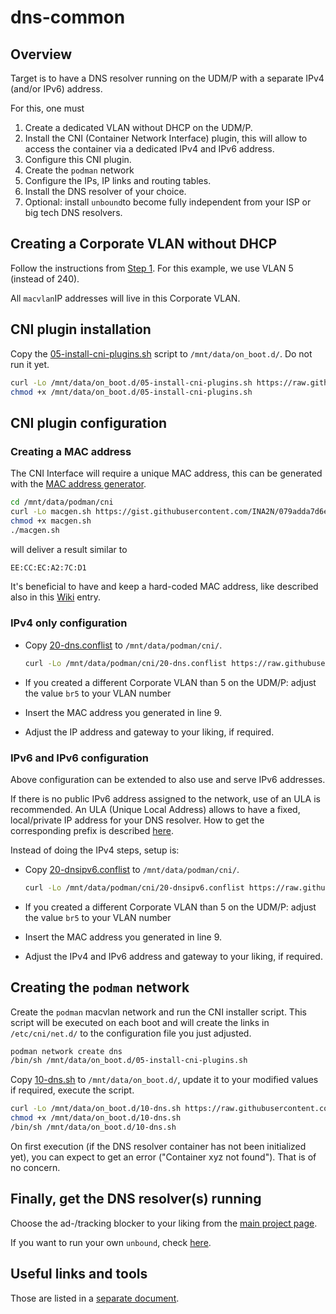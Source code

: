 # dns-common

## Overview

Target is to have a DNS resolver running on the UDM/P with a separate IPv4 (and/or IPv6) address.

For this, one must

1. Create a dedicated VLAN without DHCP on the UDM/P.
1. Install the CNI (Container Network Interface) plugin, this will allow to access the container via a dedicated IPv4 and IPv6 address.
1. Configure this CNI plugin.
1. Create the `podman` network
1. Configure the IPs, IP links and routing tables.
1. Install the DNS resolver of your choice.
1. Optional: install `unbound`to become fully independent from your ISP or big tech DNS resolvers.

## Creating a Corporate VLAN without DHCP

Follow the instructions from [Step 1](https://github.com/boostchicken-dev/udm-utilities/wiki/Run-a-Wireguard-VPN-server-on-UDM-Pro#step-1-create-dedicated-corporate-without-dhcp-for-the-vpn). For this example, we use VLAN 5 (instead of 240).

All `macvlan`IP addresses will live in this Corporate VLAN.

## CNI plugin installation

Copy the [05-install-cni-plugins.sh](https://github.com/alxwolf/udm-utilities/blob/87b9f7dac6b3163bb5c09fc9bcb86fcfa7fa0c59/cni-plugins/05-install-cni-plugins.sh) script to `/mnt/data/on_boot.d/`. Do not run it yet.

```bash
curl -Lo /mnt/data/on_boot.d/05-install-cni-plugins.sh https://raw.githubusercontent.com/boostchicken-dev/udm-utilities/master/cni-plugins/05-install-cni-plugins.sh
chmod +x /mnt/data/on_boot.d/05-install-cni-plugins.sh
```

## CNI plugin configuration

### Creating a MAC address

The CNI Interface will require a unique MAC address, this can be generated with the [MAC address generator](https://github.com/alxwolf/udm-utilities/blob/master/cni-plugins/tools.md#mac-address-generator).

```bash
cd /mnt/data/podman/cni
curl -Lo macgen.sh https://gist.githubusercontent.com/INA2N/079adda7d6e5612996e4e993152d7103/raw/2e770f82f85794f7e4ee959b39112df9c04b3c71/macgen.sh
chmod +x macgen.sh
./macgen.sh
```

will deliver a result similar to

```bash
EE:CC:EC:A2:7C:D1
```

It's beneficial to have and keep a hard-coded MAC address, like described also in this [Wiki](..wiki/Update-your-MacVLAN-containers-to-have-hardcoded-MAC-addresses) entry.

### IPv4 only configuration

* Copy [20-dns.conflist](cni-plugins/20-dns.conflist) to `/mnt/data/podman/cni/`.

     ```bash
    curl -Lo /mnt/data/podman/cni/20-dns.conflist https://raw.githubusercontent.com/boostchicken-dev/udm-utilities/master/cni-plugins/20-dns.conflist
    ```

* If you created a different Corporate VLAN than 5 on the UDM/P: adjust the value `br5` to your VLAN number
* Insert the MAC address you generated in line 9.
* Adjust the IP address and gateway to your liking, if required.

### IPv6 and IPv6 configuration

Above configuration can be extended to also use and serve IPv6 addresses.

If there is no public IPv6 address assigned to the network, use of an ULA is recommended. An ULA (Unique Local Address) allows to have a fixed, local/private IP address for your DNS resolver. How to get the corresponding prefix is described [here](ula-generator).

Instead of doing the IPv4 steps, setup is:

* Copy [20-dnsipv6.conflist](cni-plugins/20-dnsipv6.conflist) to `/mnt/data/podman/cni/`.

     ```bash
    curl -Lo /mnt/data/podman/cni/20-dnsipv6.conflist https://raw.githubusercontent.com/boostchicken-dev/udm-utilities/master/cni-plugins/20-dnsipv6.conflist
    ```

* If you created a different Corporate VLAN than 5 on the UDM/P: adjust the value `br5` to your VLAN number
* Insert the MAC address you generated in line 9.
* Adjust the IPv4 and IPv6 address and gateway to your liking, if required.

## Creating the `podman` network

Create the `podman` macvlan network and run the CNI installer script. This script will be executed on each boot and will create the links in `/etc/cni/net.d/` to the configuration file you just adjusted.

```bash
podman network create dns
/bin/sh /mnt/data/on_boot.d/05-install-cni-plugins.sh
```

Copy [10-dns.sh](dns-common/on_boot.d/10-dns.sh) to `/mnt/data/on_boot.d/`, update it to your modified values if required, execute the script.

```bash
curl -Lo /mnt/data/on_boot.d/10-dns.sh https://raw.githubusercontent.com/alxwolf/udm-utilities/unbound/dns-common/on_boot.d/10-dns.sh
chmod +x /mnt/data/on_boot.d/10-dns.sh
/bin/sh /mnt/data/on_boot.d/10-dns.sh
```

On first execution (if the DNS resolver container has not been initialized yet), you can expect to get an error ("Container xyz not found"). That is of no concern.

## Finally, get the DNS resolver(s) running

Choose the ad-/tracking blocker to your liking from the [main project page](https://github.com/boostchicken-dev/udm-utilities).

If you want to run your own `unbound`, check [here](https://github.com/alxwolf/udm-utilities/blob/master/unbound/README.md).

## Useful links and tools

Those are listed in a [separate document](https://github.com/alxwolf/udm-utilities/blob/master/cni-plugins/tools.md).
